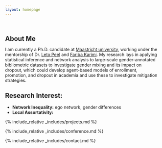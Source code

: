 ```yaml
---
layout: homepage
---
```


<h1 id="about-me"></h1>

<h2 style="margin: 60px 0px 10px;">About Me</h2>

I am currently a Ph.D. candidate at [Maastricht university](https://www.spin-ion.com/), working under the mentorship of Dr. [Leto Peel](https://piratepeel.github.io/) and [Fariba Karimi](https://www.csh.ac.at/researcher/fariba-karimi/). My research lays in applying statistical inference and network analysis to large-scale gender-annotated bibliometric datasets to investigate gender mixing and its impact on dropout, which could develop agent-based models of enrollment, promotion, and dropout in academia and use these to investigate mitigation strategies.

## Research Interest:
- **Network Inequality:** ego network, gender differences
- **Local Assortativity:** 


{% include_relative _includes/projects.md %}

{% include_relative _includes/conference.md %}

{% include_relative _includes/contact.md %}
<!-- <strong style="color:#e74d3c; font-weight:600"><strong style="color:#e74d3c; font-weight:600">I am currently on the 2023-2024 academic job market, looking for faculty positions in CS, CSE, ECE, IEOR, etc., related to Artificial Intelligence, Computer Vision, and Machine Learning. Please feel free to contact me if you are interested. I am also happy to give talks on my research in related seminars.</strong></strong> -->


<!-- 

{% include_relative _includes/teaching.md %}

{% include_relative _includes/talks.md %}

{% include_relative _includes/services.md %}


 -->
